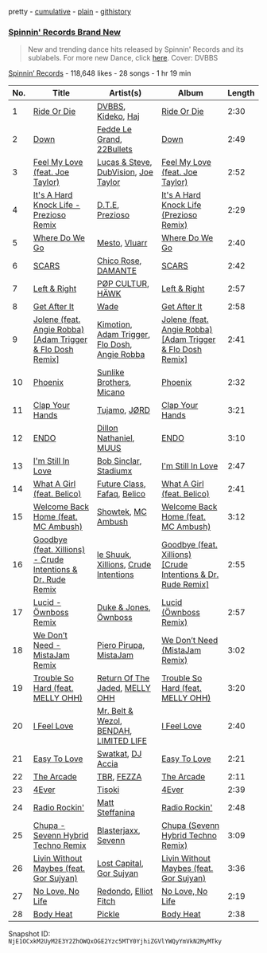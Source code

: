 pretty - [cumulative](/playlists/cumulative/4173ENNA5eMzHrz9pipvxI.md) - [plain](/playlists/plain/4173ENNA5eMzHrz9pipvxI) - [githistory](https://github.githistory.xyz/mackorone/spotify-playlist-archive/blob/main/playlists/plain/4173ENNA5eMzHrz9pipvxI)

### [Spinnin' Records Brand New](https://open.spotify.com/playlist/4173ENNA5eMzHrz9pipvxI)

> New and trending dance hits released by Spinnin' Records and its sublabels\. For more new Dance, click <a href="https://open.spotify.com/playlist/7FspvXYqFgcUdxn479q2pr?si=b45626bb4f804244">here</a>\. Cover: DVBBS

[Spinnin’ Records](https://open.spotify.com/user/spinninrecordsofficial) - 118,648 likes - 28 songs - 1 hr 19 min

| No. | Title | Artist(s) | Album | Length |
|---|---|---|---|---|
| 1 | [Ride Or Die](https://open.spotify.com/track/1D643xL28RupQU5Ze9sH8P) | [DVBBS](https://open.spotify.com/artist/5X4LWwbUFNzPkEas04uU82), [Kideko](https://open.spotify.com/artist/0ZwQMCRqfyh1OGQkBh9Cnj), [Haj](https://open.spotify.com/artist/05WNscDcYnsCEMH42h1ehL) | [Ride Or Die](https://open.spotify.com/album/1oLDHF4F3E3HfdcOAMytuF) | 2:30 |
| 2 | [Down](https://open.spotify.com/track/0ze9QMgIwPR9ohnJbZNIEK) | [Fedde Le Grand](https://open.spotify.com/artist/7dc6hUwyuIhrZdh80eaCEE), [22Bullets](https://open.spotify.com/artist/18006kpQI473m1ICcpimQ9) | [Down](https://open.spotify.com/album/5eSBPLEc1Tq4LJT39d40Jc) | 2:49 |
| 3 | [Feel My Love \(feat\. Joe Taylor\)](https://open.spotify.com/track/3pquutv1kWficJdou7ywag) | [Lucas & Steve](https://open.spotify.com/artist/5wwneIFdawNgQ7GvKK29Z3), [DubVision](https://open.spotify.com/artist/3XINWZaloea97SIRiyTJxX), [Joe Taylor](https://open.spotify.com/artist/5SVWcqMyPHjP4Fnp33LlJB) | [Feel My Love \(feat\. Joe Taylor\)](https://open.spotify.com/album/6AkPuZVT0sJXVCw8XFENnz) | 2:52 |
| 4 | [It's A Hard Knock Life \- Prezioso Remix](https://open.spotify.com/track/2ibx46fwgGe3u2pirSgjj7) | [D.T.E](https://open.spotify.com/artist/72HNCRVjK93J4ZnCY8rb1q), [Prezioso](https://open.spotify.com/artist/3iMzbvXlgNUpoFccD60bvr) | [It's A Hard Knock Life \(Prezioso Remix\)](https://open.spotify.com/album/6SNomlenerzizegZNU4yoU) | 2:29 |
| 5 | [Where Do We Go](https://open.spotify.com/track/3YjYBo1Xd4z8Z5GnFG0K1y) | [Mesto](https://open.spotify.com/artist/0RViEWnZO2VhmY4oI0PhF9), [Vluarr](https://open.spotify.com/artist/0ClkclGbzsEY0aBtqq8MrB) | [Where Do We Go](https://open.spotify.com/album/2LoaKEh3ScROHvy6z1DszF) | 2:40 |
| 6 | [SCARS](https://open.spotify.com/track/2WuYnh05YeOU3LQ9ayWOVh) | [Chico Rose](https://open.spotify.com/artist/5OdVywqKqyCWwfE2fZb7IX), [DAMANTE](https://open.spotify.com/artist/6OwdAyf853gxbmJCqzDtSQ) | [SCARS](https://open.spotify.com/album/5Iw6Vei8AjSApCmbsXp5tj) | 2:42 |
| 7 | [Left & Right](https://open.spotify.com/track/6C0M9XTs497rDfn2pXEuje) | [PØP CULTUR](https://open.spotify.com/artist/7lxjUMVAHwmzzPATtuEB9m), [HÄWK](https://open.spotify.com/artist/0oPeHAZ3BpdlD8EyeBLady) | [Left & Right](https://open.spotify.com/album/05QCZJpeL2wMupisZfR7Il) | 2:57 |
| 8 | [Get After It](https://open.spotify.com/track/0a089la64vLzIReKpnjrfZ) | [Wade](https://open.spotify.com/artist/09iEIVQVBtTVjiuEdqqkIR) | [Get After It](https://open.spotify.com/album/1FTU08UNsEwjvtvsFhC4vI) | 2:58 |
| 9 | [Jolene \(feat\. Angie Robba\) \[Adam Trigger & Flo Dosh Remix\]](https://open.spotify.com/track/7m9QKIMwRcr53ByP1Rl55X) | [Kimotion](https://open.spotify.com/artist/6X4zocbF8W6mPR9UFIvQ3z), [Adam Trigger](https://open.spotify.com/artist/6nXmnBpdFvzImqLQb3HBa9), [Flo Dosh](https://open.spotify.com/artist/1LFniBmFSL2twC04iQKwd4), [Angie Robba](https://open.spotify.com/artist/73NJzy1M0iOKvQkIL1qSW4) | [Jolene \(feat\. Angie Robba\) \[Adam Trigger & Flo Dosh Remix\]](https://open.spotify.com/album/5FzCNposPPasxxAkioOPO8) | 2:41 |
| 10 | [Phoenix](https://open.spotify.com/track/3LPXWwUVayY2bxIOp3JUGX) | [Sunlike Brothers](https://open.spotify.com/artist/6ag0HxAKmKQFDXVdt6FUVx), [Micano](https://open.spotify.com/artist/41xNKEGO4zpUBZ7xc3QXmU) | [Phoenix](https://open.spotify.com/album/2S4raQoaoS3DUKOA9Tz4CD) | 2:32 |
| 11 | [Clap Your Hands](https://open.spotify.com/track/1OoSh6HU59Am9V7uZkt9xc) | [Tujamo](https://open.spotify.com/artist/2vVNxGBvKRQMWwI5c8KmYh), [JØRD](https://open.spotify.com/artist/2dhLVCzAEMbAu1SSkAoOGV) | [Clap Your Hands](https://open.spotify.com/album/6YBmROG6hXhDUpOfS3nYpJ) | 3:21 |
| 12 | [ENDO](https://open.spotify.com/track/5SOVnhMqSj04EfEeF8QAPe) | [Dillon Nathaniel](https://open.spotify.com/artist/0Ut5FcDeEgaM9PM3LvnH6j), [MUUS](https://open.spotify.com/artist/3wkqbqrDYzltNpxWK6sgsH) | [ENDO](https://open.spotify.com/album/2sokOr3xA8iHb5rnFpZw4b) | 3:10 |
| 13 | [I'm Still In Love](https://open.spotify.com/track/6xyXbK6K4RkOrsUUVEZ7cs) | [Bob Sinclar](https://open.spotify.com/artist/5YFS41yoX0YuFY39fq21oN), [Stadiumx](https://open.spotify.com/artist/0DRf6JJDQnRnz0Yp209CmH) | [I'm Still In Love](https://open.spotify.com/album/6Ym5WHF7p9E7JXsc1EVMkv) | 2:47 |
| 14 | [What A Girl \(feat\. Belico\)](https://open.spotify.com/track/3X2dIlT0DRB84Nxe65jvNx) | [Future Class](https://open.spotify.com/artist/2jFK9ZXWDd7auJvfNfBcuC), [Fafaq](https://open.spotify.com/artist/0EK2nCt5jxbkN2HCmtKy4V), [Belico](https://open.spotify.com/artist/6f04rVzdeSu2uJv6ZB323r) | [What A Girl \(feat\. Belico\)](https://open.spotify.com/album/1jjQzFSo67KSgvTZQodqha) | 2:41 |
| 15 | [Welcome Back Home \(feat\. MC Ambush\)](https://open.spotify.com/track/6LbHtTZwzYDWELlXi872yS) | [Showtek](https://open.spotify.com/artist/3gk0OYeLFWYupGFRHqLSR7), [MC Ambush](https://open.spotify.com/artist/18T0SpXY06tqdiyBTYTIgi) | [Welcome Back Home \(feat\. MC Ambush\)](https://open.spotify.com/album/06s3KEW6ZJaGlCxCO1rl5y) | 3:12 |
| 16 | [Goodbye \(feat\. Xillions\) \- Crude Intentions & Dr\. Rude Remix](https://open.spotify.com/track/4Fn9Z5LVGc4f0Qq6L53eEg) | [le Shuuk](https://open.spotify.com/artist/7bH17jyjkwMPMh9AS8EH0u), [Xillions](https://open.spotify.com/artist/4bi8SmsdSp5AoD6RFZjyjW), [Crude Intentions](https://open.spotify.com/artist/5zXPv1332E2IWXvjotBr09) | [Goodbye \(feat\. Xillions\) \[Crude Intentions & Dr\. Rude Remix\]](https://open.spotify.com/album/6p0ibrMdpqhsMu67uNEQuq) | 2:55 |
| 17 | [Lucid \- Öwnboss Remix](https://open.spotify.com/track/23e3Wo1NkyvRpYRfC406HX) | [Duke & Jones](https://open.spotify.com/artist/3jNm5wvIx1eR5NDdXhMkNV), [Öwnboss](https://open.spotify.com/artist/37czgDRfGMvgRiUKHvnnhj) | [Lucid \(Öwnboss Remix\)](https://open.spotify.com/album/4INg23Z4JWbDxKIEdvN7fA) | 2:57 |
| 18 | [We Don’t Need \- MistaJam Remix](https://open.spotify.com/track/5Iy8pAEdAJljnpbAMKfKNd) | [Piero Pirupa](https://open.spotify.com/artist/5FD9tbbiWd6th8FaOdCtnB), [MistaJam](https://open.spotify.com/artist/3qi5fhSI6aUecvRN0XqIJ2) | [We Don’t Need \(MistaJam Remix\)](https://open.spotify.com/album/2H2Xu8YhzemUlg6G1bUGRI) | 3:02 |
| 19 | [Trouble So Hard \(feat\. MELLY OHH\)](https://open.spotify.com/track/3Y6sP8zjB9vhQ7kViCFBkV) | [Return Of The Jaded](https://open.spotify.com/artist/0eWRTAqa2LtWcunkLFL4sS), [MELLY OHH](https://open.spotify.com/artist/1CQHY4R9T7Fr7qwydWLVUa) | [Trouble So Hard \(feat\. MELLY OHH\)](https://open.spotify.com/album/3XaRcRxRDXPwHm4EMs8R61) | 3:20 |
| 20 | [I Feel Love](https://open.spotify.com/track/3ObNGJI7f3uofM9PY60cFW) | [Mr\. Belt & Wezol](https://open.spotify.com/artist/19VDJ9IKyBSUMDJxLsasP6), [BENDAH](https://open.spotify.com/artist/0g1iDrmTQf7LpgMlJwFhHP), [LIMITED LIFE](https://open.spotify.com/artist/5IdUFrratQAs9zfnfdC5IU) | [I Feel Love](https://open.spotify.com/album/228hFLATGeVTOzseVUg3uV) | 2:40 |
| 21 | [Easy To Love](https://open.spotify.com/track/7CGhmBhly2zi3uonHCJNvy) | [Swatkat](https://open.spotify.com/artist/5RuEvqOyramjOkUG8KwCOs), [DJ Accia](https://open.spotify.com/artist/5qW3QhfH4vCVCnggtJsFun) | [Easy To Love](https://open.spotify.com/album/3SUtXBzGUcaPQ5rnLUEJnE) | 2:21 |
| 22 | [The Arcade](https://open.spotify.com/track/1TTfaunbAky697aZKRCJBH) | [TBR](https://open.spotify.com/artist/5qpNUMXSRYc7FOLIjcYWzv), [FEZZA](https://open.spotify.com/artist/4ZbzNhSUbn0FEsWGJPcRUX) | [The Arcade](https://open.spotify.com/album/5bleoWAzFDGpa4Zteq8orQ) | 2:11 |
| 23 | [4Ever](https://open.spotify.com/track/5ZB6eNIi1eeF3QJ7T69exd) | [Tisoki](https://open.spotify.com/artist/0XW7mqhbaQnRtHmwfAVg64) | [4Ever](https://open.spotify.com/album/7pHLVCS4BQLtKLgMeX57Ib) | 2:39 |
| 24 | [Radio Rockin'](https://open.spotify.com/track/63mpXqIbjHiTx2sZCUjnKV) | [Matt Steffanina](https://open.spotify.com/artist/4KOoOdorXekT3hIgRQCqi8) | [Radio Rockin'](https://open.spotify.com/album/1cRBNJpKy7bAs9u7n8WSoF) | 2:48 |
| 25 | [Chupa \- Sevenn Hybrid Techno Remix](https://open.spotify.com/track/25WOUSnf9Pi6SsmzCZQbtC) | [Blasterjaxx](https://open.spotify.com/artist/37awA8DFCAnCCL7aqYbDnD), [Sevenn](https://open.spotify.com/artist/7bNqXqIrIfwJnipx7oGeU4) | [Chupa \(Sevenn Hybrid Techno Remix\)](https://open.spotify.com/album/7GXt61dxvQSPEVShnV9ot5) | 3:09 |
| 26 | [Livin Without Maybes \(feat\. Gor Sujyan\)](https://open.spotify.com/track/1uD3wXUK4grtaml6uAywkX) | [Lost Capital](https://open.spotify.com/artist/0ig9HLfNn48EddTcRy2x0t), [Gor Sujyan](https://open.spotify.com/artist/4QUUHXAYryIYfezylxv64t) | [Livin Without Maybes \(feat\. Gor Sujyan\)](https://open.spotify.com/album/77k0fkGfzltD42kZrWROIA) | 3:36 |
| 27 | [No Love, No Life](https://open.spotify.com/track/5ito7KV8kZzuA7SLFV0oMw) | [Redondo](https://open.spotify.com/artist/3T0HSMgUpuH1hXbT1JPwQF), [Elliot Fitch](https://open.spotify.com/artist/2KgR6IARKVVczX7fhfDDrB) | [No Love, No Life](https://open.spotify.com/album/42x5j34Hcxm0puZv92VnDH) | 2:19 |
| 28 | [Body Heat](https://open.spotify.com/track/6L8m03xqrhwyLZ5ptN28CE) | [Pickle](https://open.spotify.com/artist/3RuyFkjMNXXXabK3bH5DQt) | [Body Heat](https://open.spotify.com/album/51jFumSXhqsS5DaseOhCgj) | 2:38 |

Snapshot ID: `NjE1OCxkM2UyM2E3Y2ZhOWQxOGE2Yzc5MTY0YjhiZGVlYWQyYmVkN2MyMTky`
